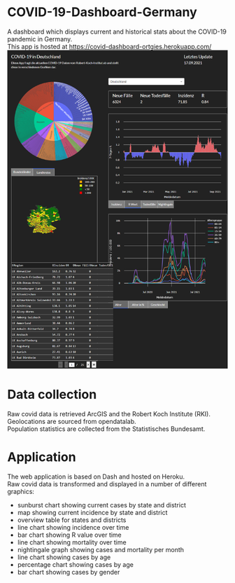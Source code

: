 # COVID-19-Dashboard-Germany
A dashboard which displays current and historical stats about the COVID-19 pandemic in Germany. <br>
This app is hosted at https://covid-dashboard-ortgies.herokuapp.com/
<br>
![Screenshot](https://github.com/Ortgies/COVID-19-Dashboard-Germany/blob/main/Assets/screenshot.png)

# Data collection
Raw covid data is retrieved ArcGIS and the Robert Koch Institute (RKI). <br>
Geolocations are sourced from opendatalab. <br>
Population statistics are collected from the Statistisches Bundesamt. <br>

# Application
The web application is based on Dash and hosted on Heroku. <br>
Raw covid data is transformed and displayed in a number of different graphics:
- sunburst chart showing current cases by state and district
- map showing current incidence by state and district
- overview table for states and districts
- line chart showing incidence over time
- bar chart showing R value over time
- line chart showing mortality over time
- nightingale graph showing cases and mortality per month
- line chart showing cases by age
- percentage chart showing cases by age
- bar chart showing cases by gender
